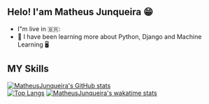 ## Helo! I'am Matheus Junqueira :grin:

- I"m live in 🇧🇷: 
- 🌱 I have been learning more about Python, Django and Machine Learning :desktop_computer:







## MY Skills
[![MatheusJunqueira's GitHub stats](https://github-readme-stats.vercel.app/api?username=MatheusJunqueiradaSilva)](https://github.com/MatheusJunqueiradaSilva/github-readme-stats)
<br>
[![Top Langs](https://github-readme-stats.vercel.app/api/top-langs/?username=MatheusJunqueiradaSilva)](https://github.com/MatheusJunqueiradaSilva/github-readme-stats)
[![MatheusJunqueira's wakatime stats](https://github-readme-stats.vercel.app/api/wakatime?username=MatheusJunqueiradaSilva)](https://github.com/MatheusJunqueiradaSilva/github-readme-stats)
